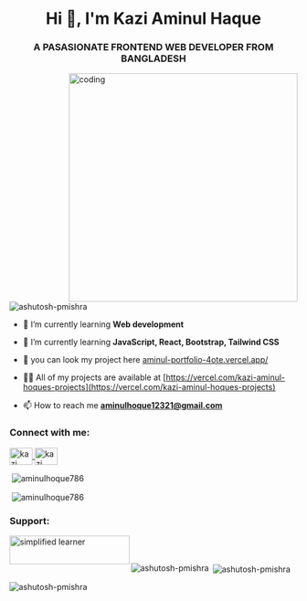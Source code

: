 
<h1 align="center">Hi 👋, I'm Kazi Aminul Haque</h1>
<h3 align="center">A PASASIONATE FRONTEND WEB DEVELOPER FROM BANGLADESH</h3>

<img align="right" alt="coding" width="400" src="https://user-images.githubusercontent.com/55389276/140866485-8fb1c876-9a8f-4d6a-98dc-08c4981eaf70.gif">

<p align="left"> <img src="https://komarev.com/ghpvc/?username=ashutosh-pmishra&label=Profile%20views&color=0e75b6&style=flat" alt="ashutosh-pmishra" /> </p>

- 🔭 I’m currently learning **Web development**

- 🌱 I’m currently learning **JavaScript, React, Bootstrap, Tailwind CSS**

- 🤝 you can look my project here [aminul-portfolio-4ote.vercel.app/](aminul-portfolio-4ote.vercel.app/)

- 👨‍💻 All of my projects are available at [https://vercel.com/kazi-aminul-hoques-projects](https://vercel.com/kazi-aminul-hoques-projects)

- 📫 How to reach me **aminulhoque12321@gmail.com**

  

<h3 align="left">Connect with me:</h3>
<p align="left">
  <a href="https://linkedin.com/in/kazi-aminul-haque" target="blank">
    <img align="center" src="https://raw.githubusercontent.com/rahuldkjain/github-profile-readme-generator/master/src/images/icons/Social/linked-in-alt.svg" alt="kazi aminul haque" height="30" width="40" />
  </a>
  <a href="https://fb.com/kazi aminul hoque" target="blank">
    <img align="center" src="https://raw.githubusercontent.com/rahuldkjain/github-profile-readme-generator/master/src/images/icons/Social/facebook.svg" alt="kazi aminul hoque" height="30" width="40" />
  </a>
</p>


<p>&nbsp;<img align="center" src="https://github-readme-stats.vercel.app/api?username=aminulhoque786&show_icons=true&locale=en" alt="aminulhoque786" /></p>

<p>&nbsp;<img align="center" src="https://github-readme-stats.vercel.app/api?username=aminulhoque786&show_icons=true&locale=en" alt="aminulhoque786" /></p>
<h3 align="left">Support:</h3>
<p><a href="https://www.buymeacoffee.com/simplified"> <img align="left" src="https://cdn.buymeacoffee.com/buttons/v2/default-yellow.png" height="50" width="210" alt="simplified learner" /></a></p><br><br>

<p><img align="left" src="https://github-readme-stats.vercel.app/api/top-langs?username=ashutosh-pmishra&show_icons=true&locale=en&layout=compact" alt="ashutosh-pmishra" /></p>

<p>&nbsp;<img align="center" src="https://github-readme-stats.vercel.app/api?username=ashutosh-pmishra&show_icons=true&locale=en" alt="ashutosh-pmishra" /></p>

<p><img align="center" src="https://github-readme-streak-stats.herokuapp.com/?user=ashutosh-pmishra&" alt="ashutosh-pmishra" /></p>
